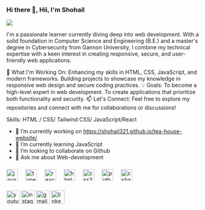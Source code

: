 ### Hi there 👋, Hii, I'm Shohail
![](https://raw.githubusercontent.com/PolarBearGG/PolarBearGG/master/web-developer.gif)

I'm a passionate learner currently diving deep into web development. With a solid foundation in Computer Science and Engineering (B.E.) and a master's degree in Cybersecurity from Gannon University, I combine my technical expertise with a keen interest in creating responsive, secure, and user-friendly web applications.

🌱 What I'm Working On:
Enhancing my skills in HTML, CSS, JavaScript, and modern frameworks.
Building projects to showcase my knowledge in responsive web design and secure coding practices.
💡 Goals:
To become a high-level expert in web development.
To create applications that prioritize both functionality and security.
📫 Let's Connect:
Feel free to explore my repositories and connect with me for collaborations or discussions!



Skills: HTML / CSS/ Tailwind CSS/ JavaScript/React

- 🔭 I’m currently working on https://shohail321.github.io/tea-house-website/ 
- 🌱 I’m currently learning JavaScript 
- 👯 I’m looking to collaborate on Github 
- 💬 Ask me about Web-development 


###

<div align="left">
  <img src="https://cdn.jsdelivr.net/gh/devicons/devicon/icons/javascript/javascript-original.svg" height="30" alt="javascript logo"  />
  <img width="12" />
  <img src="https://cdn.jsdelivr.net/gh/devicons/devicon/icons/typescript/typescript-original.svg" height="30" alt="typescript logo"  />
  <img width="12" />
  <img src="https://cdn.jsdelivr.net/gh/devicons/devicon/icons/react/react-original.svg" height="30" alt="react logo"  />
  <img width="12" />
  <img src="https://cdn.jsdelivr.net/gh/devicons/devicon/icons/html5/html5-original.svg" height="30" alt="html5 logo"  />
  <img width="12" />
  <img src="https://cdn.jsdelivr.net/gh/devicons/devicon/icons/css3/css3-original.svg" height="30" alt="css3 logo"  />
  <img width="12" />
  <img src="https://cdn.jsdelivr.net/gh/devicons/devicon/icons/python/python-original.svg" height="30" alt="python logo"  />
  <img width="12" />
  <img src="https://cdn.jsdelivr.net/gh/devicons/devicon/icons/csharp/csharp-original.svg" height="30" alt="csharp logo"  />
</div>

###

<div align="left">
  <img style="border-radius=10px" src="https://img.shields.io/static/v1?message=Youtube&logo=youtube&label=&color=FF0000&logoColor=white&labelColor=&style=for-the-badge" height="35" alt="youtube logo"  />
  <img src="https://img.shields.io/static/v1?message=Instagram&logo=instagram&label=&color=E4405F&logoColor=white&labelColor=&style=for-the-badge" height="35" alt="instagram logo"  />
  <img src="https://img.shields.io/static/v1?message=Gmail&logo=gmail&label=&color=D14836&logoColor=white&labelColor=&style=for-the-badge" height="35" alt="gmail logo"  />
  <img src="https://img.shields.io/static/v1?message=LinkedIn&logo=linkedin&label=&color=0077B5&logoColor=white&labelColor=&style=for-the-badge" height="35" alt="linkedin logo"  />
</div>




